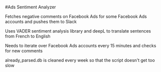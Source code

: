 #Ads Sentiment Analyzer

Fetches negative comments on Facebook Ads for some Facebook Ads accounts and pushes them to Slack

Uses VADER sentiment analysis library and deepL to translate sentences from French to English

Needs to iterate over Facebook Ads accounts every 15 minutes and checks for new comments

already_parsed.db is cleaned every week so that the script doesn't get too slow
